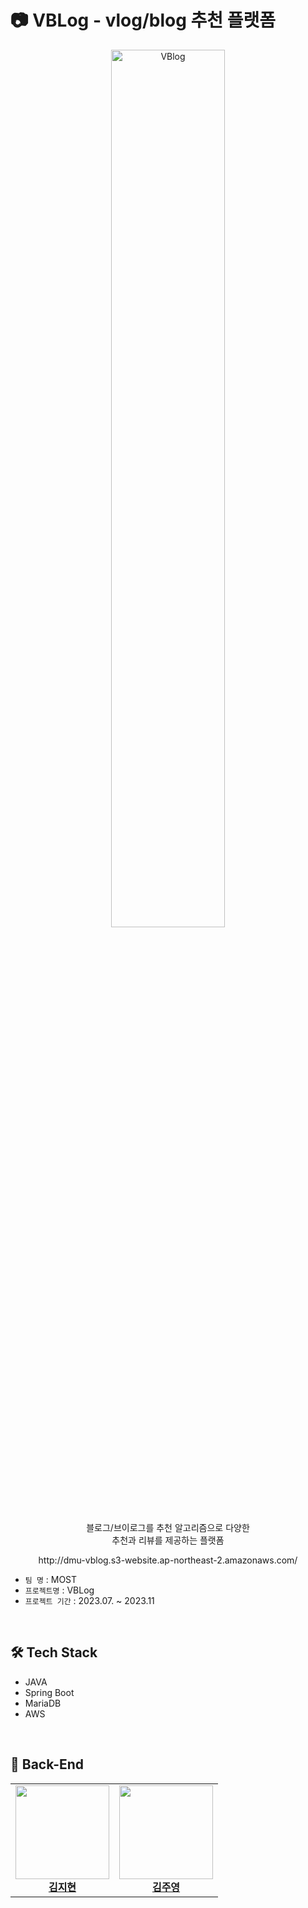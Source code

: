 # 📷 VBLog - vlog/blog 추천 플랫폼

<div align="center">
  <img width="60%" alt="VBlog" src="https://github.com/dmu-most/vblog-client/assets/97720335/2ee19434-3742-487d-9359-9ffb7ad9a7de">
  <br>
  <p>블로그/브이로그를 추천 알고리즘으로 다양한 <br>
    추천과 리뷰를 제공하는 플랫폼</p>
  <p>http://dmu-vblog.s3-website.ap-northeast-2.amazonaws.com/</p>
</div>

- `팀 명` : MOST
- `프로젝트명` : VBLog
- `프로젝트 기간` : 2023.07. ~ 2023.11

<br>

## 🛠️ Tech Stack

- JAVA
- Spring Boot
- MariaDB
- AWS

<br>

## 👻 Back-End

<table>
  <tr align="center">
    <td style="min-width: 150px;" background-color="white">
      <a href="https://github.com/jhnyuk">
        <img src="https://github.com/jhnyuk.png" width="150" height="150" style="object-fit :cover">
        <br />
        <b>김지현</b>
      </a>
    </td>
    <td style="min-width: 150px;" background-color="white">
      <a href="https://github.com/mongdolkim">
        <img src="https://github.com/mongdolkim.png" width="150" height="150" style="object-fit :cover">
        <br />
        <b>김주영</b>
      </a> 
    </td>
  </tr>
</table>
